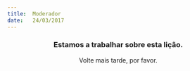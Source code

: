 ```yaml
---
title:  Moderador
date:   24/03/2017
---
```


### <center>Estamos a trabalhar sobre esta lição.</center>
<center>Volte mais tarde, por favor.</center>